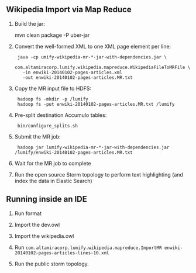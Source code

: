 ## Wikipedia Import via Map Reduce

1. Build the jar:

    mvn clean package -P uber-jar

1. Convert the well-formed XML to one XML page element per line:

        java -cp umify-wikipedia-mr-*-jar-with-dependencies.jar \
          com.altamiracorp.lumify.wikipedia.mapreduce.WikipediaFileToMRFile \
          -in enwiki-20140102-pages-articles.xml
          -out enwiki-20140102-pages-articles.MR.txt

1. Copy the MR input file to HDFS:

        hadoop fs -mkdir -p /lumify
        hadoop fs -put enwiki-20140102-pages-articles.MR.txt /lumify

1. Pre-split destination Accumulo tables:

        bin/configure_splits.sh

1. Submit the MR job:

        hadoop jar lumify-wikipedia-mr-*-jar-with-dependencies.jar /lumify/enwiki-20140102-pages-articles.MR.txt

1. Wait for the MR job to complete

1. Run the open source Storm topology to perform text highlighting (and index the data in Elastic Search)

## Running inside an IDE

1. Run format

1. Import the dev.owl

1. Import the wikipedia.owl

1. Run `com.altamiracorp.lumify.wikipedia.mapreduce.ImportMR enwiki-20140102-pages-articles-lines-10.xml`

1. Run the public storm topology.
